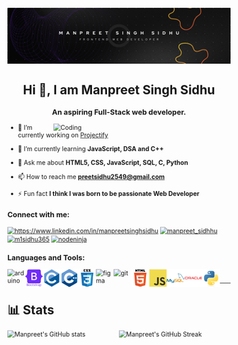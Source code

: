![Header](./banner2.png)
<h1 align="center">Hi 👋, I am Manpreet Singh Sidhu</h1>
<h3 align="center">An aspiring Full-Stack web developer.</h3>
<img align="right" alt="Coding" width="400" src="https://raw.githubusercontent.com/ankitpriyarup/ankitpriyarup/master/coder.gif">

- 🔭 I’m currently working on [Projectify](https://projectify-in.netlify.app/)

- 🌱 I’m currently learning **JavaScript, DSA and C++**

- 💬 Ask me about **HTML5, CSS, JavaScript, SQL, C, Python**

- 📫 How to reach me **preetsidhu2549@gmail.com**

- ⚡ Fun fact **I think I was born to be passionate Web Developer**

<h3 align="left">Connect with me:</h3>
<p align="left">
<a href="https://linkedin.com/in/https://www.linkedin.com/in/manpreetsinghsidhu" target="blank"><img align="center" src="https://raw.githubusercontent.com/rahuldkjain/github-profile-readme-generator/master/src/images/icons/Social/linked-in-alt.svg" alt="https://www.linkedin.com/in/manpreetsinghsidhu" height="30" width="40" /></a>
<a href="https://instagram.com/manpreet_sidhhu" target="blank"><img align="center" src="https://raw.githubusercontent.com/rahuldkjain/github-profile-readme-generator/master/src/images/icons/Social/instagram.svg" alt="manpreet_sidhhu" height="30" width="40" /></a>
<a href="https://www.hackerrank.com/m1sidhu365" target="blank"><img align="center" src="https://raw.githubusercontent.com/rahuldkjain/github-profile-readme-generator/master/src/images/icons/Social/hackerrank.svg" alt="m1sidhu365" height="30" width="40" /></a>
<a href="https://www.leetcode.com/nodeninja" target="blank"><img align="center" src="https://raw.githubusercontent.com/rahuldkjain/github-profile-readme-generator/master/src/images/icons/Social/leet-code.svg" alt="nodeninja" height="30" width="40" /></a>
</p>

<h3 align="left">Languages and Tools:</h3>
<img align="left" src="https://cdn.worldvectorlogo.com/logos/arduino-1.svg" alt="arduino" width="40" height="40"/>
<img align="left" src="https://raw.githubusercontent.com/devicons/devicon/master/icons/bootstrap/bootstrap-plain-wordmark.svg" alt="bootstrap" width="40" height="40"/>
<img align="left" src="https://raw.githubusercontent.com/devicons/devicon/master/icons/c/c-original.svg" alt="c" width="40" height="40"/>
<img align="left" src="https://raw.githubusercontent.com/devicons/devicon/master/icons/cplusplus/cplusplus-original.svg" alt="cplusplus" width="40" height="40"/>
<img align="left" src="https://raw.githubusercontent.com/devicons/devicon/master/icons/css3/css3-original-wordmark.svg" alt="css3" width="40" height="40"/>
<img align="left" src="https://www.vectorlogo.zone/logos/figma/figma-icon.svg" alt="figma" width="40" height="40"/>
<img align="left" src="https://www.vectorlogo.zone/logos/git-scm/git-scm-icon.svg" alt="git" width="40" height="40"/>
<img align="left" src="https://raw.githubusercontent.com/devicons/devicon/master/icons/html5/html5-original-wordmark.svg" alt="html5" width="40" height="40"/>
<img align="left" src="https://raw.githubusercontent.com/devicons/devicon/master/icons/javascript/javascript-original.svg" alt="javascript" width="40" height="40"/>
<img align="left" src="https://raw.githubusercontent.com/devicons/devicon/master/icons/mysql/mysql-original-wordmark.svg" alt="mysql" width="40" height="40"/>
<img align="left" src="https://raw.githubusercontent.com/devicons/devicon/master/icons/oracle/oracle-original.svg" alt="oracle" width="40" height="40"/>
<img align="left" src="https://raw.githubusercontent.com/devicons/devicon/master/icons/python/python-original.svg" alt="python" width="40" height="40"/>
<br>
<hr>

# 📊 Stats

<div style="display: grid; grid-template-columns: 1fr 1fr; gap: 0px;">

  <img src="https://github-readme-stats.vercel.app/api?username=manpreetsidhhu&show_icons=true&theme=tomorrow" alt="Manpreet's GitHub stats"/>
  
  <img src="https://streak-stats.demolab.com?user=manpreetsidhhu&theme=dracula&border_radius=4.5" alt="Manpreet's GitHub Streak"/>

</div>

